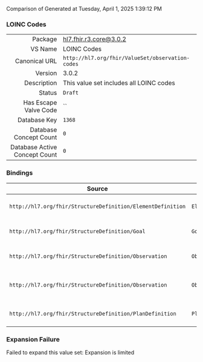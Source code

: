 Comparison of 
Generated at Tuesday, April 1, 2025 1:39:12 PM

### LOINC Codes

|      |     |
| ---: | --- |
| Package | hl7.fhir.r3.core@3.0.2 |
| VS Name | LOINC Codes |
| Canonical URL | `http://hl7.org/fhir/ValueSet/observation-codes` |
| Version | 3.0.2 |
| Description | This value set includes all LOINC codes |
| Status | `Draft` |
| Has Escape Valve Code | `` |
| Database Key | `1368` |
| Database Concept Count | `0` |
| Database Active Concept Count | `0` |
### Bindings

| Source | Element | Binding | Strength | Element Short |
| ------ | ------- | ------- | -------- | ------------- |
| `http://hl7.org/fhir/StructureDefinition/ElementDefinition` | `ElementDefinition.code` | `http://hl7.org/fhir/ValueSet/observation-codes` | `Example` | Corresponding codes in terminologies |
| `http://hl7.org/fhir/StructureDefinition/Goal` | `Goal.target.measure` | `http://hl7.org/fhir/ValueSet/observation-codes` | `Example` | The parameter whose value is being tracked |
| `http://hl7.org/fhir/StructureDefinition/Observation` | `Observation.code` | `http://hl7.org/fhir/ValueSet/observation-codes` | `Example` | Type of observation (code / type) |
| `http://hl7.org/fhir/StructureDefinition/Observation` | `Observation.component.code` | `http://hl7.org/fhir/ValueSet/observation-codes` | `Example` | Type of component observation (code / type) |
| `http://hl7.org/fhir/StructureDefinition/PlanDefinition` | `PlanDefinition.goal.target.measure` | `http://hl7.org/fhir/ValueSet/observation-codes` | `Example` | The parameter whose value is to be tracked |

### Expansion Failure

Failed to expand this value set: Expansion is limited
